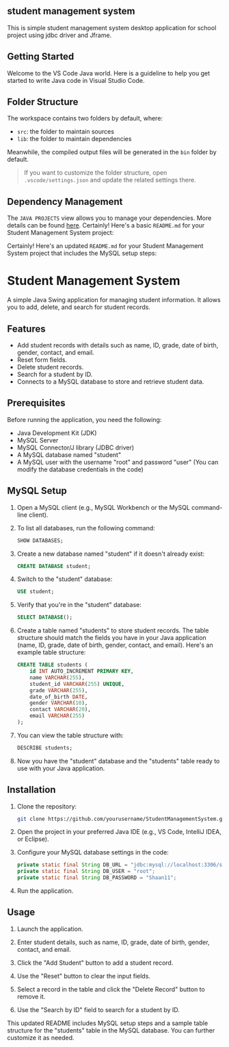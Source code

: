 ## student management system 

This is simple student management system desktop application for school project using jdbc driver and Jframe. 

## Getting Started

Welcome to the VS Code Java world. Here is a guideline to help you get started to write Java code in Visual Studio Code.

## Folder Structure

The workspace contains two folders by default, where:

- `src`: the folder to maintain sources
- `lib`: the folder to maintain dependencies

Meanwhile, the compiled output files will be generated in the `bin` folder by default.

> If you want to customize the folder structure, open `.vscode/settings.json` and update the related settings there.

## Dependency Management

The `JAVA PROJECTS` view allows you to manage your dependencies. More details can be found [here](https://github.com/microsoft/vscode-java-dependency#manage-dependencies).
Certainly! Here's a basic `README.md` for your Student Management System project:

Certainly! Here's an updated `README.md` for your Student Management System project that includes the MySQL setup steps:


# Student Management System

A simple Java Swing application for managing student information. It allows you to add, delete, and search for student records.

## Features

- Add student records with details such as name, ID, grade, date of birth, gender, contact, and email.
- Reset form fields.
- Delete student records.
- Search for a student by ID.
- Connects to a MySQL database to store and retrieve student data.

## Prerequisites

Before running the application, you need the following:

- Java Development Kit (JDK)
- MySQL Server
- MySQL Connector/J library (JDBC driver)
- A MySQL database named "student"
- A MySQL user with the username "root" and password "user" (You can modify the database credentials in the code)

## MySQL Setup

1. Open a MySQL client (e.g., MySQL Workbench or the MySQL command-line client).



2. To list all databases, run the following command:

   ```sql
   SHOW DATABASES;
   ```

3. Create a new database named "student" if it doesn't already exist:

   ```sql
   CREATE DATABASE student;
   ```

4. Switch to the "student" database:

   ```sql
   USE student;
   ```

5. Verify that you're in the "student" database:

   ```sql
   SELECT DATABASE();
   ```

6. Create a table named "students" to store student records. The table structure should match the fields you have in your Java application (name, ID, grade, date of birth, gender, contact, and email). Here's an example table structure:

   ```sql
   CREATE TABLE students (
       id INT AUTO_INCREMENT PRIMARY KEY,
       name VARCHAR(255),
       student_id VARCHAR(255) UNIQUE,
       grade VARCHAR(255),
       date_of_birth DATE,
       gender VARCHAR(10),
       contact VARCHAR(20),
       email VARCHAR(255)
   );
   ```

7. You can view the table structure with:

   ```sql
   DESCRIBE students;
   ```

8. Now you have the "student" database and the "students" table ready to use with your Java application.

## Installation

1. Clone the repository:

   ```bash
   git clone https://github.com/yourusername/StudentManagementSystem.git
   ```

2. Open the project in your preferred Java IDE (e.g., VS Code, IntelliJ IDEA, or Eclipse).

3. Configure your MySQL database settings in the code:

   ```java
   private static final String DB_URL = "jdbc:mysql://localhost:3306/student";
   private static final String DB_USER = "root";
   private static final String DB_PASSWORD = "Shaan11";
   ```

4. Run the application.

## Usage

1. Launch the application.

2. Enter student details, such as name, ID, grade, date of birth, gender, contact, and email.

3. Click the "Add Student" button to add a student record.

4. Use the "Reset" button to clear the input fields.

5. Select a record in the table and click the "Delete Record" button to remove it.

6. Use the "Search by ID" field to search for a student by ID.


This updated README includes MySQL setup steps and a sample table structure for the "students" table in the MySQL database. You can further customize it as needed.

